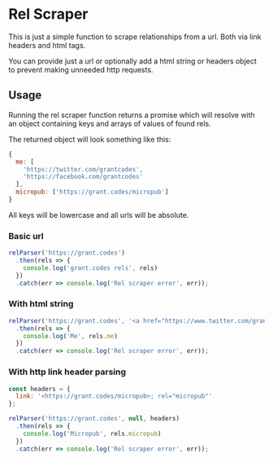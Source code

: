 # Rel Scraper

This is just a simple function to scrape relationships from a url. Both via link headers and html tags.

You can provide just a url or optionally add a html string or headers object to prevent making unneeded http requests.

## Usage

Running the rel scraper function returns a promise which will resolve with an object containing keys and arrays of values of found rels.

The returned object will look something like this:

```js
{
  me: [
    'https://twitter.com/grantcodes',
    'https://facebook.com/grantcodes'
  ],
  micropub: ['https://grant.codes/micropub']
}
```

All keys will be lowercase and all urls will be absolute.

### Basic url

```js
relParser('https://grant.codes')
  .then(rels => {
    console.log('grant.codes rels', rels)
  })
  .catch(err => console.log('Rel scraper error', err));
```

### With html string

```js
relParser('https://grant.codes', '<a href="https://www.twitter.com/grantcodes/" rel="me">Twitter</a>')
  .then(rels => {
    console.log('Me', rels.me)
  })
  .catch(err => console.log('Rel scraper error', err));
```

### With http link header parsing

```js
const headers = {
  link: '<https://grant.codes/micropub>; rel="micropub"'
};

relParser('https://grant.codes', null, headers)
  .then(rels => {
    console.log('Micropub', rels.micropub)
  })
  .catch(err => console.log('Rel scraper error', err));
```
